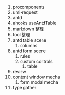 1. procomponents
2. umi-request
3. antd
4. ahooks useAntdTable
5. markdown 整理
6. tool 整理
7. antd table scene
   1. columns
8. antd form scene
   1. rules
   2. custom controls
      1. table
9. review
10. content window mecha
    1. form modal mecha
11. type gather
